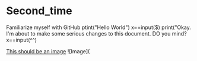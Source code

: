 # Second_time
Familiarize myself with GitHub
ptint("Hello World")
x==input($)
print("Okay. I'm about to make some serious changes to this document. DO you mind?
x==input(^^)

[This should be an image](https://docs.google.com/document/d/14-rbPG2kyb5YK9VAFKM-AU1i660QerVLc_L2YsS_S6A/edit)
![Image](

